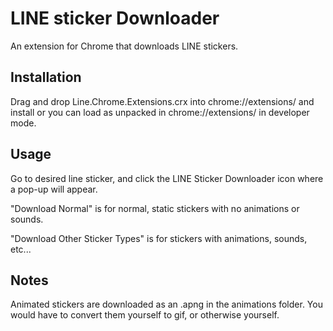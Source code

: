 # LINE sticker Downloader

An extension for Chrome that downloads LINE stickers.

## Installation

Drag and drop Line.Chrome.Extensions.crx into chrome://extensions/ and install
or you can load as unpacked in chrome://extensions/ in developer mode.

## Usage

Go to desired line sticker, and click the LINE Sticker Downloader icon where a pop-up will appear.

"Download Normal" is for normal, static stickers with no animations or sounds.

"Download Other Sticker Types" is for stickers with animations, sounds, etc...

## Notes

Animated stickers are downloaded as an .apng in the animations folder. You would have to convert them yourself to gif, or otherwise yourself.
